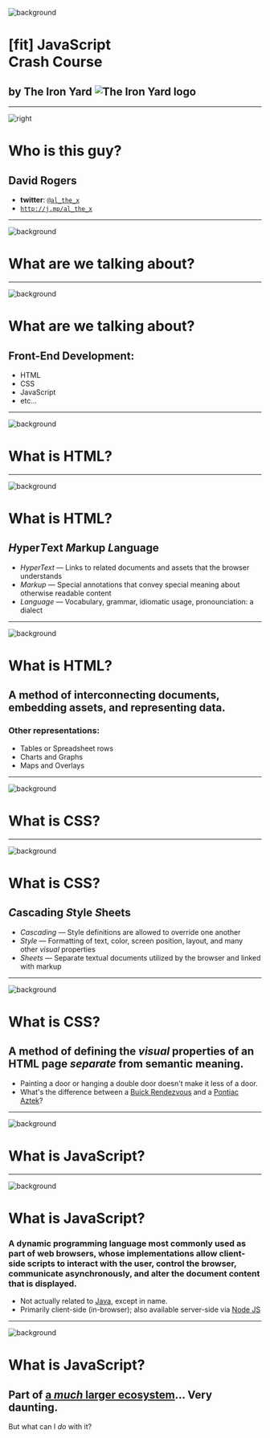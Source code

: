 ![background](TIY-standard-logo.png)

# [fit] JavaScript <br> Crash Course

## by The Iron Yard ![The Iron Yard logo](http://theironyard.com/images/iron-yard-logo.svg)

---

![right](manga-david-hires.png)

# Who is this guy?

## David Rogers

* **twitter**: [`@al_the_x`](https://twitter.com/al_the_x)
* [`http://j.mp/al_the_x`](http://j.mp/al_the_x)

---
![background](TIY-standard-logo.png)

# What are we talking about?

---
![background](TIY-standard-logo.png)

# What are we talking about?

## Front-End Development:

* HTML
* CSS
* JavaScript
* etc...

---
![background](TIY-standard-logo.png)

# What is HTML?

---
![background](TIY-standard-logo.png)

# What is HTML?

## *H*yper*T*ext *M*arkup *L*anguage

* _HyperText_ — Links to related documents and assets that the browser understands
* _Markup_ — Special annotations that convey special meaning about otherwise readable content
* _Language_ — Vocabulary, grammar, idiomatic usage, pronounciation: a dialect

---
![background](TIY-standard-logo.png)

# What is HTML?

## A method of interconnecting documents, embedding assets, and representing data.

### Other representations:

* Tables or Spreadsheet rows
* Charts and Graphs
* Maps and Overlays

---
![background](TIY-standard-logo.png)

# What is CSS?

---
![background](TIY-standard-logo.png)

# What is CSS?

## *C*ascading *S*tyle *S*heets

* _Cascading_ — Style definitions are allowed to override one another
* _Style_ — Formatting of text, color, screen position, layout, and many other _visual_ properties
* _Sheets_ — Separate textual documents utilized by the browser and linked with markup

---
![background](TIY-standard-logo.png)

# What is CSS?

## A method of defining the _visual_ properties of an HTML page _separate_ from semantic meaning.

* Painting a door or hanging a double door doesn't make it less of a door.
* What's the difference between a [Buick Rendezvous](https://en.wikipedia.org/wiki/Buick_Rendezvous) and a [Pontiac Aztek](https://en.wikipedia.org/wiki/Pontiac_Aztek)?

---
![background](TIY-standard-logo.png)

# What is JavaScript?

---
![background](TIY-standard-logo.png)

# What is JavaScript?

### A dynamic programming language most commonly used as part of web browsers, whose implementations allow client-side scripts to interact with the user, control the browser, communicate asynchronously, and alter the document content that is displayed.

* Not actually related to [Java](https://en.wikipedia.org/wiki/Java_(programming_language)), except in name.
* Primarily client-side (in-browser); also available server-side via [Node JS](https://en.wikipedia.org/wiki/Node.js)

---
![background](TIY-standard-logo.png)

# What is JavaScript?

## Part of [a _much_ larger ecosystem](http://j.mp/1gheNTH)... Very daunting.

But what can I _do_ with it?
